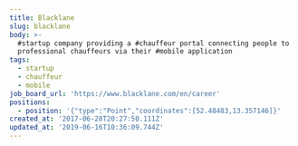 ```yaml
---
title: Blacklane
slug: blacklane
body: >-
  #startup company providing a #chauffeur portal connecting people to
  professional chauffeurs via their #mobile application
tags:
  - startup
  - chauffeur
  - mobile
job_board_url: 'https://www.blacklane.com/en/career'
positions:
  - position: '{"type":"Point","coordinates":[52.48483,13.357146]}'
created_at: '2017-06-28T20:27:50.111Z'
updated_at: '2019-06-16T10:36:09.744Z'
---
```


